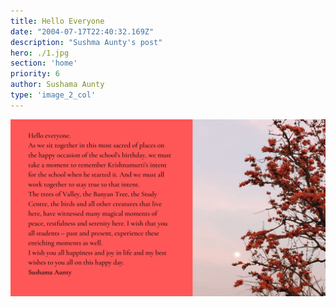 ```yaml
---
title: Hello Everyone
date: "2004-07-17T22:40:32.169Z"
description: "Sushma Aunty's post"
hero: ./1.jpg
section: 'home'
priority: 6
author: Sushama Aunty
type: 'image_2_col'
---
```

![3](./3.png)